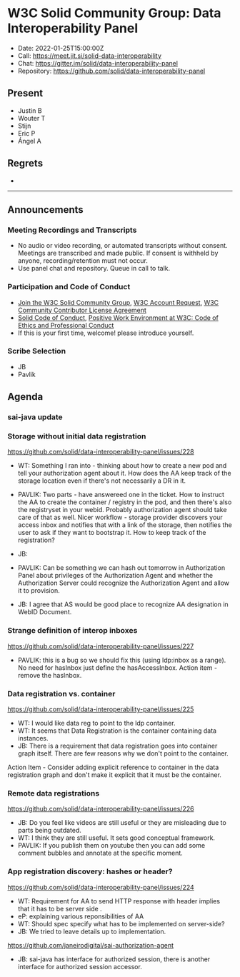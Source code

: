 # W3C Solid Community Group: Data Interoperability Panel

* Date: 2022-01-25T15:00:00Z
* Call: https://meet.jit.si/solid-data-interoperability
* Chat: https://gitter.im/solid/data-interoperability-panel
* Repository: https://github.com/solid/data-interoperability-panel


## Present

- Justin B
- Wouter T
- Stijn
- Eric P
- Ángel A


## Regrets
* 

---

## Announcements

### Meeting Recordings and Transcripts
* No audio or video recording, or automated transcripts without consent. Meetings are transcribed and made public. If consent is withheld by anyone, recording/retention must not occur.
* Use panel chat and repository. Queue in call to talk.


### Participation and Code of Conduct
* [Join the W3C Solid Community Group](https://www.w3.org/community/solid/join), [W3C Account Request](http://www.w3.org/accounts/request), [W3C Community Contributor License Agreement](https://www.w3.org/community/about/agreements/cla/)
* [Solid Code of Conduct](https://github.com/solid/process/blob/master/code-of-conduct.md), [Positive Work Environment at W3C: Code of Ethics and Professional Conduct](https://github.com/solid/process/blob/master/code-of-conduct.md)
* If this is your first time, welcome! please introduce yourself.

### Scribe Selection

* JB
* Pavlik

## Agenda

### sai-java update


### Storage without initial data registration

https://github.com/solid/data-interoperability-panel/issues/228

* WT: Something I ran into - thinking about how to create a new pod and tell your authorization agent about it. How does the AA keep track of the storage location even if there's not necessarily a DR in it.

* PAVLIK: Two parts - have answereed one in the ticket. How to instruct the AA to create the container / registry in the pod, and then there's also the registryset in your webid. Probably authorization agent should take care of that as well. Nicer workflow - storage provider discovers your access inbox and notifies that with a link of the storage, then notifies the user to ask if they want to bootstrap it. How to keep track of the registration?  

* JB: 

* PAVLIK: Can be something we can hash out tomorrow in Authorization Panel about privileges of the Authorization Agent and whether the Authorization Server could recognize the Authorization Agent and allow it to provision.

* JB: I agree that AS would be good place to recognize AA designation in WebID Document.

### Strange definition of interop inboxes

https://github.com/solid/data-interoperability-panel/issues/227

* PAVLIK: this is a bug so we should fix this (using ldp:inbox as a range). No need for hasInbox just define the hasAccessInbox. Action item - remove the hasInbox.


### Data registration vs. container

https://github.com/solid/data-interoperability-panel/issues/225

* WT: I would like data reg to point to the ldp container.
* WT: It seems that Data Registration is the container containing data instances.
* JB: There is a requirement that data registration goes into container graph itself. There are few reasons why we don't point to the container. 

Action Item - Consider adding explicit reference to container in the data registration graph and don't make it explicit that it must be the container.

### Remote data registrations

https://github.com/solid/data-interoperability-panel/issues/226

* JB: Do you feel like videos are still useful or they are misleading due to parts being outdated.
* WT: I think they are still useful. It sets good conceptual framework.
* PAVLIK: If you publish them on youtube then you can add some comment bubbles and annotate at the specific moment.


### App registration discovery: hashes or header?

https://github.com/solid/data-interoperability-panel/issues/224

* WT: Requirement for AA to send HTTP response with header implies that it has to be server side .
* eP: explaining various reponsibilities of AA
* WT: Should spec specify what has to be implemented on server-side?
* JB: We tried to leave details up to implementation. 

https://github.com/janeirodigital/sai-authorization-agent

* JB: sai-java has interface for authorized session, there is another interface for authorized session accessor. 
